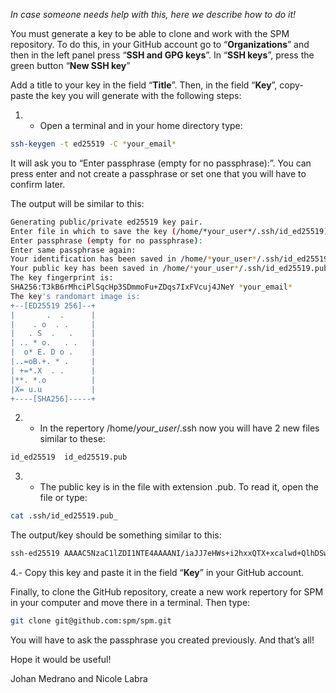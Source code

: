 _In case someone needs help with this, here we describe how to do it!_

You must generate a key to be able to clone and work with the SPM repository. To do this, in your GitHub account go to “**Organizations**” and then in the left panel press “**SSH and GPG keys**”. In “**SSH keys**”, press the green button “**New SSH key**”

Add a title to your key in the field “**Title**”. Then, in the field “**Key**”, copy-paste the key you will generate with the following steps: 

1. - Open a terminal and in your home directory type:

```bash
ssh-keygen -t ed25519 -C *your_email*
```
It will ask you to “Enter passphrase (empty for no passphrase):”. You can press enter and not create a passphrase or set one that you will have to confirm later. 

The output will be similar to this:

```bash
Generating public/private ed25519 key pair.
Enter file in which to save the key (/home/*your_user*/.ssh/id_ed25519): 
Enter passphrase (empty for no passphrase): 
Enter same passphrase again: 
Your identification has been saved in /home/*your_user*/.ssh/id_ed25519
Your public key has been saved in /home/*your_user*/.ssh/id_ed25519.pub
The key fingerprint is:
SHA256:T3kB6rMhciPlSqcHp3SDmmoFu+ZDqs7IxFVcuj4JNeY *your_email*
The key's randomart image is:
+--[ED25519 256]--+
|       .  .      |
|    . o  . .     |
|   . S  .   .    |
| .. * o.   . .   |
|  o* E. D o .    |
|..=oB.+. * .     |
| +=*.X  . .      |
|**. *.o          |
|X= u.u           |
+----[SHA256]-----+
```

2. - In the repertory /home/*your_user*/.ssh now you will have 2 new files similar to these:

```bash
id_ed25519  id_ed25519.pub
```

3. - The public key is in the file with extension .pub. To read it, open the file or type:

```bash
cat .ssh/id_ed25519.pub_
```
The output/key should be something similar to this:

```bash
ssh-ed25519 AAAAC5NzaC1lZDI1NTE4AAAANI/iaJJ7eHWs+i2hxxQTX+xcalwd+QlhDSwgIkh3cvEc *your_email_here*
```
4.- Copy this key and paste it in the field “**Key**” in your GitHub account.

Finally, to clone the GitHub repository, create a new work repertory for SPM in your computer and move there in a terminal. Then type:

```bash
git clone git@github.com:spm/spm.git
```

You will have to ask the passphrase you created previously. And that’s all!

Hope it would be useful!

Johan Medrano and Nicole Labra
